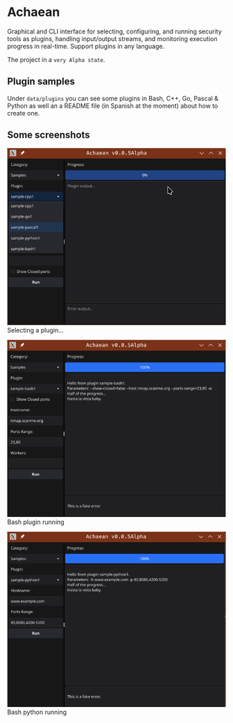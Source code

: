 # Achaean

Graphical and CLI interface for selecting, configuring, and running security tools as plugins, handling input/output streams, and monitoring execution progress in real-time. Support plugins in any language.

The project in a `very Alpha state`. 

## Plugin samples
Under `data/plugins` you can see some plugins in Bash, C++, Go, Pascal & Python as well an a README file (in Spanish at the moment) about how to create one.

## Some screenshots

![Sample app](doc/sample-app.png)
Selecting a plugin...


![Sample bash plugin](doc/sample-plugin-bash.png)
Bash plugin running

![Sample bash python](doc/sample-plugin-python.png)
Bash python running
